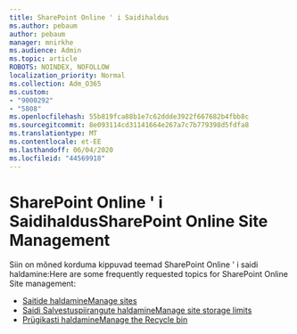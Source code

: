 ```yaml
---
title: SharePoint Online ' i Saidihaldus
ms.author: pebaum
author: pebaum
manager: mnirkhe
ms.audience: Admin
ms.topic: article
ROBOTS: NOINDEX, NOFOLLOW
localization_priority: Normal
ms.collection: Adm_O365
ms.custom:
- "9000292"
- "5808"
ms.openlocfilehash: 55b819fca88b1e7c62ddde3922f667682b4fbb8c
ms.sourcegitcommit: 8e093114cd31141664e267a7c7b779398d5fdfa8
ms.translationtype: MT
ms.contentlocale: et-EE
ms.lasthandoff: 06/04/2020
ms.locfileid: "44569918"
---
```

# <a name="sharepoint-online-site-management"></a><span data-ttu-id="89aa8-102">SharePoint Online ' i Saidihaldus</span><span class="sxs-lookup"><span data-stu-id="89aa8-102">SharePoint Online Site Management</span></span>

<span data-ttu-id="89aa8-103">Siin on mõned korduma kippuvad teemad SharePoint Online ' i saidi haldamine:</span><span class="sxs-lookup"><span data-stu-id="89aa8-103">Here are some frequently requested topics for SharePoint Online Site management:</span></span>

- [<span data-ttu-id="89aa8-104">Saitide haldamine</span><span class="sxs-lookup"><span data-stu-id="89aa8-104">Manage sites</span></span>](https://docs.microsoft.com/sharepoint/manage-sites-in-new-admin-center)
- [<span data-ttu-id="89aa8-105">Saidi Salvestuspiirangute haldamine</span><span class="sxs-lookup"><span data-stu-id="89aa8-105">Manage site storage limits</span></span>](https://docs.microsoft.com/sharepoint/manage-site-collection-storage-limits)
- [<span data-ttu-id="89aa8-106">Prügikasti haldamine</span><span class="sxs-lookup"><span data-stu-id="89aa8-106">Manage the Recycle bin</span></span>](https://support.microsoft.com/office/8a6c2198-910e-42dc-9a9c-bc5bc4f327da)